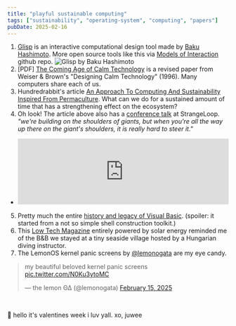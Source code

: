 ```yaml
---
title: "playful sustainable computing"
tags: ["sustainability", "operating-system", "computing", "papers"]
pubDate: 2025-02-16
---
```


1. [Glisp](https://glisp.app) is an interactive computational design tool made by [Baku Hashimoto](https://baku89.com/). More open source tools like this via [Models of Interaction](https://github.com/prathyvsh/models-of-interaction) github repo.
![Glisp by Baku Hashimoto](https://github.com/baku89/glisp/raw/main/docs/_media/screenshot.png)
1. [PDF] [The Coming Age of Calm Technology](https://attachments.are.na/11968748/f25103711b83a16b87b1e346a0927333.pdf?1621201053) is a revised paper from Weiser & Brown's "Designing Calm Technology" (1996). Many computers share each of us.
1. Hundredrabbit's article [An Approach To Computing And Sustainability Inspired From Permaculture](https://100r.co/site/computing_and_sustainability.html). What can we do for a sustained amount of time that has a strengthening effect on the ecosystem?
1. Oh look! The article above also has a [conference talk](https://www.youtube.com/watch?v=T3u7bGgVspM) at StrangeLoop. *"we're building on the shoulders of giants, but when you're all the way up there on the giant's shoulders, it is really hard to steer it."*
- <iframe width="100%" class="aspect-video" src="https://www.youtube.com/embed/T3u7bGgVspM?si=Im2g4jXGx65MINCy" title="YouTube video player" frameborder="0" allow="accelerometer; autoplay; clipboard-write; encrypted-media; gyroscope; picture-in-picture; web-share" referrerpolicy="strict-origin-when-cross-origin" allowfullscreen></iframe>
5. Pretty much the entire [history and legacy of Visual Basic](https://retool.com/visual-basic). (spoiler: it started from a not so simple shell construction toolkit.)
6. This [Low Tech Magazine](https://solar.lowtechmagazine.com) entirely powered by solar energy reminded me of the B&B we stayed at a tiny seaside village hosted by a Hungarian diving instructor.
7. The LemonOS kernel panic screens by [@lemonogata](https://x.com/lemonogata) are my eye candy.
<blockquote class="twitter-tweet w-full"><p lang="en" dir="ltr">my beautiful beloved kernel panic screens <a href="https://t.co/N0Ku3ytoMC">pic.twitter.com/N0Ku3ytoMC</a></p>&mdash; the lemon ΘΔ (@lemonogata) <a href="https://twitter.com/lemonogata/status/1890751259168088315?ref_src=twsrc%5Etfw">February 15, 2025</a></blockquote> <script async src="https://platform.twitter.com/widgets.js" charset="utf-8"></script>
  
<br>
  
💬 hello it's valentines week i luv yall. 
xo, 
juwee 
